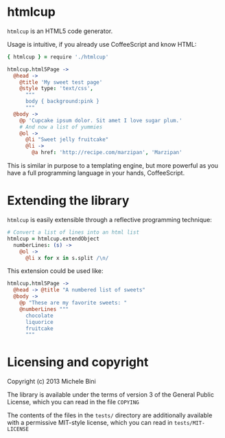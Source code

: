 htmlcup
=======

```htmlcup``` is an HTML5 code generator.

Usage is intuitive, if you already use CoffeeScript and know HTML:

````coffeescript
{ htmlcup } = require './htmlcup'

htmlcup.html5Page ->
  @head ->
    @title 'My sweet test page'
    @style type: 'text/css',
      """
      body { background:pink }
      """
  @body ->
    @p 'Cupcake ipsum dolor. Sit amet I love sugar plum.'
    # And now a list of yummies
    @ol ->
      @li "Sweet jelly fruitcake"
      @li ->
        @a href: 'http://recipe.com/marzipan', 'Marzipan'
````

This is similar in purpose to a templating engine, but more powerful as you have a full programming language in your hands, CoffeeScript.

Extending the library
=====================

```htmlcup``` is easily extensible through a reflective programming technique:

````coffeescript
# Convert a list of lines into an html list
htmlcup = htmlcup.extendObject
  numberLines: (s) ->
    @ol ->
      @li x for x in s.split /\n/
````

This extension could be used like:

````coffeescript
htmlcup.html5Page ->
  @head -> @title "A numbered list of sweets"
  @body ->
    @p "These are my favorite sweets: "
    @numberLines """
      chocolate
      liquorice
      fruitcake
      """
````

Licensing and copyright
=======================

Copyright (c) 2013 Michele Bini

The library is available under the terms of version 3 of the General Public License, which you can read in the file ```COPYING```

The contents of the files in the ```tests/``` directory are additionally available with a permissive MIT-style license, which you can read in ```tests/MIT-LICENSE```
